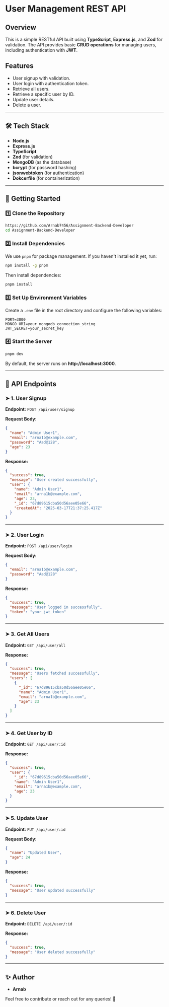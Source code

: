 # User Management REST API

## Overview
This is a simple RESTful API built using **TypeScript**, **Express.js**, and **Zod** for validation. The API provides basic **CRUD operations** for managing users, including authentication with **JWT**.

## Features
- User signup with validation.
- User login with authentication token.
- Retrieve all users.
- Retrieve a specific user by ID.
- Update user details.
- Delete a user.

---

## 🛠 Tech Stack
- **Node.js**
- **Express.js**
- **TypeScript**
- **Zod** (for validation)
- **MongoDB** (as the database)
- **bcrypt** (for password hashing)
- **jsonwebtoken** (for authentication)
- **Dokcerfile** (for containerization)

---

## 🚀 Getting Started

### 1️⃣ Clone the Repository
```sh
https://github.com/Arnab7456/Assignment-Backend-Developer
cd Assignment-Backend-Developer
```

### 2️⃣ Install Dependencies
We use `pnpm` for package management. If you haven't installed it yet, run:
```sh
npm install -g pnpm
```
Then install dependencies:
```sh
pnpm install
```

### 3️⃣ Set Up Environment Variables
Create a `.env` file in the root directory and configure the following variables:
```env
PORT=3000
MONGO_URI=your_mongodb_connection_string
JWT_SECRET=your_secret_key
```

### 4️⃣ Start the Server
```sh
pnpm dev
```
By default, the server runs on **http://localhost:3000**.

---

## 📌 API Endpoints

### ➤ 1. User Signup
**Endpoint:** `POST /api/user/signup`

**Request Body:**
```json
{
  "name": "Admin User1",
  "email": "arna1b@example.com",
  "password": "Aad@128",
  "age": 23
}
```

**Response:**
```json
{
  "success": true,
  "message": "User created successfully",
  "user": {
    "name": "Admin User1",
    "email": "arna1b@example.com",
    "age": 23,
    "_id": "67d89615cba50d56aee05e66",
    "createdAt": "2025-03-17T21:37:25.417Z"
  }
}
```

---

### ➤ 2. User Login
**Endpoint:** `POST /api/user/login`

**Request Body:**
```json
{
  "email": "arna1b@example.com",
  "password": "Aad@128"
}
```

**Response:**
```json
{
  "success": true,
  "message": "User logged in successfully",
  "token": "your_jwt_token"
}
```

---

### ➤ 3. Get All Users
**Endpoint:** `GET /api/user/all`

**Response:**
```json
{
  "success": true,
  "message": "Users fetched successfully",
  "users": [
    {
      "_id": "67d89615cba50d56aee05e66",
      "name": "Admin User1",
      "email": "arna1b@example.com",
      "age": 23
    }
  ]
}
```

---

### ➤ 4. Get User by ID
**Endpoint:** `GET /api/user/:id`

**Response:**
```json
{
  "success": true,
  "user": {
    "_id": "67d89615cba50d56aee05e66",
    "name": "Admin User1",
    "email": "arna1b@example.com",
    "age": 23
  }
}
```

---

### ➤ 5. Update User
**Endpoint:** `PUT /api/user/:id`

**Request Body:**
```json
{
  "name": "Updated User",
  "age": 24
}
```

**Response:**
```json
{
  "success": true,
  "message": "User updated successfully"
}
```

---

### ➤ 6. Delete User
**Endpoint:** `DELETE /api/user/:id`

**Response:**
```json
{
  "success": true,
  "message": "User deleted successfully"
}
```

---

## ✨ Author
- **Arnab**

Feel free to contribute or reach out for any queries! 🚀

